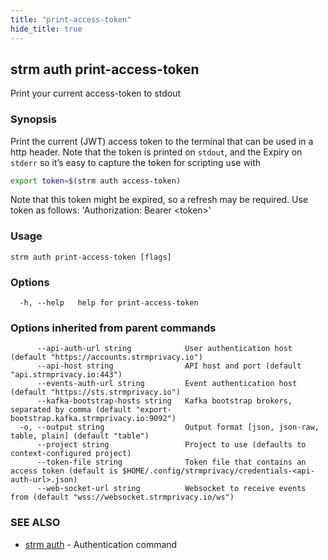 ```yaml
---
title: "print-access-token"
hide_title: true
---
```

## strm auth print-access-token

Print your current access-token to stdout

### Synopsis


Print the current (JWT) access token to the terminal that can be used in a http header. Note that the token is printed
on `stdout`, and the Expiry on `stderr` so it’s easy to capture the token for scripting use with

```bash
export token=$(strm auth access-token)
```

Note that this token might be expired, so a refresh may be required. Use token as follows:
'Authorization: Bearer &lt;token&gt;'

### Usage


```
strm auth print-access-token [flags]
```

### Options

```
  -h, --help   help for print-access-token
```

### Options inherited from parent commands

```
      --api-auth-url string            User authentication host (default "https://accounts.strmprivacy.io")
      --api-host string                API host and port (default "api.strmprivacy.io:443")
      --events-auth-url string         Event authentication host (default "https://sts.strmprivacy.io")
      --kafka-bootstrap-hosts string   Kafka bootstrap brokers, separated by comma (default "export-bootstrap.kafka.strmprivacy.io:9092")
  -o, --output string                  Output format [json, json-raw, table, plain] (default "table")
      --project string                 Project to use (defaults to context-configured project)
      --token-file string              Token file that contains an access token (default is $HOME/.config/strmprivacy/credentials-<api-auth-url>.json)
      --web-socket-url string          Websocket to receive events from (default "wss://websocket.strmprivacy.io/ws")
```

### SEE ALSO

* [strm auth](docs/04-reference/01-cli-reference/strm/auth/index.md)	 - Authentication command

